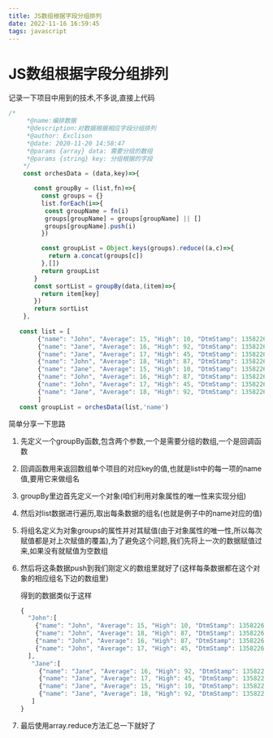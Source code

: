 ```yaml
---
title: JS数组根据字段分组排列
date: 2022-11-16 16:59:45
tags: javascript
---
```

# JS数组根据字段分组排列

记录一下项目中用到的技术,不多说,直接上代码

```javascript
/*
     *@name:编排数据
     *@description:对数据根据相应字段分组排列
     *@author: Exclison
     *@date: 2020-11-20 14:58:47
     *@params {array} data: 需要分组的数组
     *@params {string} key: 分组根据的字段
    */
    const orchesData = (data,key)=>{

       const groupBy = (list,fn)=>{
         const groups = {}
         list.forEach(i=>{
          const groupName = fn(i)
          groups[groupName] = groups[groupName] || []
          groups[groupName].push(i)
         })

         const groupList = Object.keys(groups).reduce((a,c)=>{
           return a.concat(groups[c])
         },[])
         return groupList
       }
       const sortList = groupBy(data,(item)=>{
         return item[key]
       })
       return sortList
    },
    
   const list = [
        {"name": "John", "Average": 15, "High": 10, "DtmStamp": 1358226000000},
        {"name": "Jane", "Average": 16, "High": 92, "DtmStamp": 1358226000000},
        {"name": "Jane", "Average": 17, "High": 45, "DtmStamp": 1358226000000},
        {"name": "John", "Average": 18, "High": 87, "DtmStamp": 1358226000000},
        {"name": "Jane", "Average": 15, "High": 10, "DtmStamp": 1358226060000},
        {"name": "John", "Average": 16, "High": 87, "DtmStamp": 1358226060000},
        {"name": "John", "Average": 17, "High": 45, "DtmStamp": 1358226060000},
        {"name": "Jane", "Average": 18, "High": 92, "DtmStamp": 1358226060000}
        ]
   const groupList = orchesData(list,'name')
```

简单分享一下思路

1. 先定义一个groupBy函数,包含两个参数,一个是需要分组的数组,一个是回调函数

2. 回调函数用来返回数组单个项目的对应key的值,也就是list中的每一项的name值,要用它来做组名

3. groupBy里边首先定义一个对象(咱们利用对象属性的唯一性来实现分组)

4. 然后对list数据进行遍历,取出每条数据的组名(也就是例子中的name对应的值)

5. 将组名定义为对象groups的属性并对其赋值(由于对象属性的唯一性,所以每次赋值都是对上次赋值的覆盖),为了避免这个问题,我们先将上一次的数据赋值过来,如果没有就赋值为空数组

6. 然后将这条数据push到我们刚定义的数组里就好了(这样每条数据都在这个对象的相应组名下边的数组里)

   得到的数据类似于这样

   ```javascript
   {
     "John":[
       {"name": "John", "Average": 15, "High": 10, "DtmStamp": 1358226000000},
       {"name": "John", "Average": 18, "High": 87, "DtmStamp": 1358226000000},
       {"name": "John", "Average": 16, "High": 87, "DtmStamp": 1358226060000},
       {"name": "John", "Average": 17, "High": 45, "DtmStamp": 1358226060000},
     ],
      "Jane":[
        {"name": "Jane", "Average": 16, "High": 92, "DtmStamp": 1358226000000},
        {"name": "Jane", "Average": 17, "High": 45, "DtmStamp": 1358226000000},
        {"name": "Jane", "Average": 15, "High": 10, "DtmStamp": 1358226060000},
        {"name": "Jane", "Average": 18, "High": 92, "DtmStamp": 1358226060000},
      ]
   }
   ```

   

7. 最后使用array.reduce方法汇总一下就好了